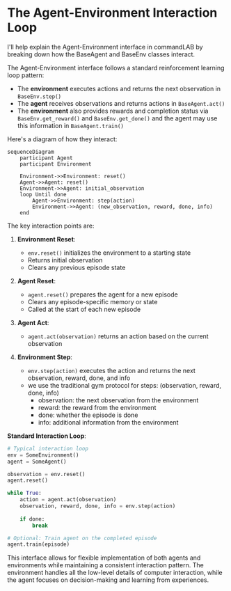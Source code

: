 # The Agent-Environment Interaction Loop

I'll help explain the Agent-Environment interface in commandLAB by breaking down how the BaseAgent and BaseEnv classes interact.

The Agent-Environment interface follows a standard reinforcement learning loop pattern:

- The **environment** executes actions and returns the next observation in `BaseEnv.step()`
- The **agent** receives observations and returns actions in `BaseAgent.act()`
- The **environment** also provides rewards and completion status via `BaseEnv.get_reward()` and `BaseEnv.get_done()` and the agent may use this information in `BaseAgent.train()`

Here's a diagram of how they interact:

```mermaid
sequenceDiagram
    participant Agent
    participant Environment

    Environment->>Environment: reset()
    Agent->>Agent: reset()
    Environment->>Agent: initial_observation
    loop Until done
        Agent->>Environment: step(action)
        Environment->>Agent: (new_observation, reward, done, info)
    end
```

The key interaction points are:

1. **Environment Reset**:
   - `env.reset()` initializes the environment to a starting state
   - Returns initial observation
   - Clears any previous episode state

2. **Agent Reset**:
   - `agent.reset()` prepares the agent for a new episode
   - Clears any episode-specific memory or state
   - Called at the start of each new episode

3. **Agent Act**:
   - `agent.act(observation)` returns an action based on the current observation

4. **Environment Step**:
   - `env.step(action)` executes the action and returns the next observation, reward, done, and info
   - we use the traditional gym protocol for steps: (observation, reward, done, info)
        - observation: the next observation from the environment
        - reward: the reward from the environment
        - done: whether the episode is done
        - info: additional information from the environment

**Standard Interaction Loop**:

```python
# Typical interaction loop
env = SomeEnvironment()
agent = SomeAgent()

observation = env.reset()
agent.reset()

while True:
    action = agent.act(observation)
    observation, reward, done, info = env.step(action)
    
    if done:
        break

# Optional: Train agent on the completed episode
agent.train(episode)
```

This interface allows for flexible implementation of both agents and environments while maintaining a consistent interaction pattern. The environment handles all the low-level details of computer interaction, while the agent focuses on decision-making and learning from experiences.
